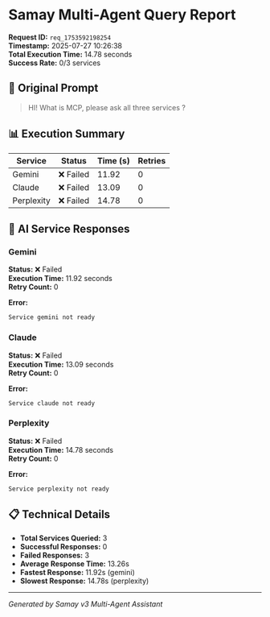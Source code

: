 # Samay Multi-Agent Query Report

**Request ID:** `req_1753592198254`  
**Timestamp:** 2025-07-27 10:26:38  
**Total Execution Time:** 14.78 seconds  
**Success Rate:** 0/3 services  

## 📝 Original Prompt

> HI! What is MCP, please ask all three services ?

## 📊 Execution Summary

| Service | Status | Time (s) | Retries |
|---------|--------|----------|---------|
| Gemini | ❌ Failed | 11.92 | 0 |
| Claude | ❌ Failed | 13.09 | 0 |
| Perplexity | ❌ Failed | 14.78 | 0 |

## 🤖 AI Service Responses

### Gemini

**Status:** ❌ Failed  
**Execution Time:** 11.92 seconds  
**Retry Count:** 0  

**Error:**

```
Service gemini not ready
```

### Claude

**Status:** ❌ Failed  
**Execution Time:** 13.09 seconds  
**Retry Count:** 0  

**Error:**

```
Service claude not ready
```

### Perplexity

**Status:** ❌ Failed  
**Execution Time:** 14.78 seconds  
**Retry Count:** 0  

**Error:**

```
Service perplexity not ready
```

## 📋 Technical Details

- **Total Services Queried:** 3
- **Successful Responses:** 0
- **Failed Responses:** 3
- **Average Response Time:** 13.26s
- **Fastest Response:** 11.92s (gemini)
- **Slowest Response:** 14.78s (perplexity)

---
*Generated by Samay v3 Multi-Agent Assistant*